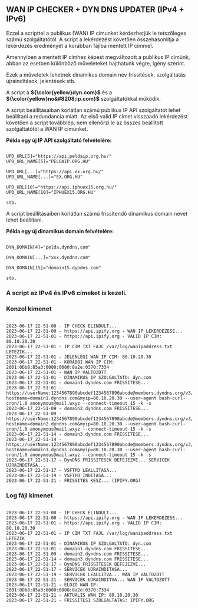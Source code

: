 ## WAN IP CHECKER + DYN DNS UPDATER (IPv4 + IPv6)

Ezzel a scripttel a publikus (WAN) IP címunket kérdezhetjük le tetszőleges számú szolgáltatótól. A script a lekérdezést követően összehasonlítja a lekérdezés eredményét a korábban fájlba mentett IP címmel.

Amennyiben a mentett IP címhez képest megváltozott a publikus IP címünk, abban az esetben különböző műveleteket hajthatunk végre, igény szerint.

Ezek a műveletek lehetnek dinamikus domain név frissítések, szolgáltatás újraindítások, jelentések stb. 

A script a **${\color{yellow}dyn.com}$** és a **${\color{yellow}no&#8208;ip.com}$** szolgáltatókkal működik.

A script beállításaiban korlátlan számú publikus IP API szolgáltatót lehet beállítani a redundancia miatt. Az első valid IP címet visszaadó lekérdezést követően a script továbblép, nem ellenőrzi le az összes beállított szolgáltatótól a WAN IP címünket.


**Példa egy új IP API szolgáltató felvételére:**

```

UPD_URL[5]="https://api.peldaip.org.hu/"
UPD_URL_NAME[5]="PELDAIP.ORG.HU"

UPD_URL[...]="https://api.ex.org.hu/"
UPD_URL_NAME[...]="EX.ORG.HU"

UPD_URL[10]="https://api.iphuex15.org.hu/"
UPD_URL_NAME[10]="IPHUEX15.ORG.HU"

stb.
```

A script beállításaiben korlátlan számú frissítendő dinamikus domain nevet lehet beállítani.


**Példa egy új dinamikus domain felvételére:**

```

DYN_DOMAIN[4]="pelda.dyndns.com"

DYN_DOMAIN[...]="xxx.dyndns.com"

DYN_DOMAIN[15]="domain15.dyndns.com"

stb.
```

### A script az IPv4 és IPv6 címeket is kezeli.

### Konzol kimenet

```

2023-06-17 22-51-00 - IP CHECK ELINDULT...
2023-06-17 22-51-00 - https://api.ipify.org - WAN IP LEKERDEZESE...
2023-06-17 22-51-01 - https://api.ipify.org - VALID IP CIM: 80.10.20.30
2023-06-17 22-51-01 - IP CIM TXT FAJL /var/log/wanipaddress.txt LETEZIK...
2023-06-17 22-51-01 - JELENLEGI WAN IP CIM: 80.10.20.30
2023-06-17 22-51-01 - KORABBI WAN IP CIM: 2001:0Db8:85a3:0000:0000:8a2e:0370:7334
2023-06-17 22-51-01 - WAN IP VALTOZOTT
2023-06-17 22-51-01 - DINAMIKUS IP SZOLGALTATO: dyn.com
2023-06-17_22-51-01 - domain1.dyndns.com FRISSITESE...
2023-06-17_22-51-01 - https://userName:1234567890abcdef1234567890abcde@members.dyndns.org/v3/update?hostname=domain1.dyndns.com&myip=80.10.20.30 --user-agent bash-curl-cron/1.0 anonymous@mail.wxyz --connect-timeout 15 -k -s
2023-06-17_22-51-09 - domain2.dyndns.com FRISSITESE...
2023-06-17_22-51-09 - https://userName:1234567890abcdef1234567890abcde@members.dyndns.org/v3/update?hostname=domain2.dyndns.com&myip=80.10.20.30 --user-agent bash-curl-cron/1.0 anonymous@mail.wxyz --connect-timeout 15 -k -s
2023-06-17_22-51-14 - domain3.dyndns.com FRISSITESE...
2023-06-17_22-51-14 - https://userName:1234567890abcdef1234567890abcde@members.dyndns.org/v3/update?hostname=domain3.dyndns.com&myip=80.10.20.30 --user-agent bash-curl-cron/1.0 anonymous@mail.wxyz --connect-timeout 15 -k -s
2023-06-17_22-51-17 - DynDNS FRISSITESEK BEFEJEZVE... SERVICEK UJRAINDITASA...
2023-06-17 22-51-17 - VSFTPD LEALLITASA...
2023-06-17 22-51-19 - VSFTPD INDITASA...
2023-06-17 22-51-21 - FRISSITES KESZ... (IPIFY.ORG)

```

### Log fájl kimenet

```

2023-06-17 22-51-00 - IP CHECK ELINDULT...
2023-06-17 22-51-00 - https://api.ipify.org - WAN IP LEKERDEZESE...
2023-06-17 22-51-01 - https://api.ipify.org - VALID IP CIM: 80.10.20.30
2023-06-17 22-51-01 - IP CIM TXT FAJL /var/log/wanipaddress.txt LETEZIK
2023-06-17 22-51-01 - DINAMIKUS IP SZOLGALTATO: dyn.com
2023-06-17_22-51-01 - domain1.dyndns.com FRISSITESE...
2023-06-17_22-51-09 - domain2.dyndns.com FRISSITESE...
2023-06-17_22-51-14 - domain3.dyndns.com FRISSITESE...
2023-06-17_22-51-17 - DynDNS FRISSITESEK BEFEJEZVE...
2023-06-17_22-51-17 - SERVICEK UJRAINDITASA...
2023-06-17 22-51-19 - SERVICEK LEALLITVA... WAN IP VALTOZOTT
2023-06-17 22-51-21 - SERVICEK UJRAINDITVA... WAN IP VALTOZOTT
2023-06-17 22-51-21 - ELOZO WAN IP: 2001:0Db8:85a3:0000:0000:8a2e:0370:7334
2023-06-17 22-51-21 - AKTUALIS WAN IP: 80.10.20.30
2023-06-17 22-51-21 - FRISSITESI SZOLGALTATAS: IPIFY.ORG

```

